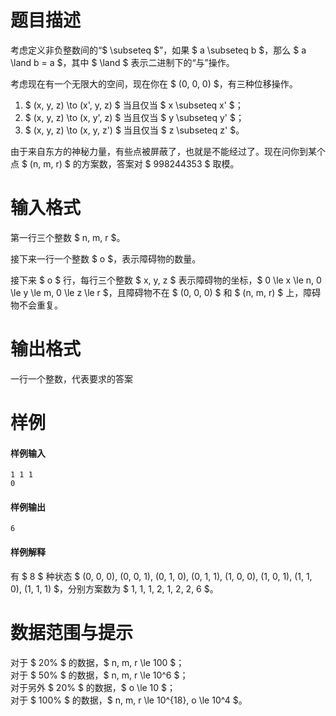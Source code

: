 
# 题目描述

考虑定义非负整数间的“$ \subseteq $”，如果 $ a \subseteq b $，那么 $ a \land b = a $，其中 $ \land $ 表示二进制下的“与”操作。

考虑现在有一个无限大的空间，现在你在 $ (0, 0, 0) $，有三种位移操作。

1. $ (x, y, z) \to (x', y, z) $ 当且仅当 $ x \subseteq x' $；
2. $ (x, y, z) \to (x, y', z) $ 当且仅当 $ y \subseteq y' $；
3. $ (x, y, z) \to (x, y, z') $ 当且仅当 $ z \subseteq z' $。

由于来自东方的神秘力量，有些点被屏蔽了，也就是不能经过了。现在问你到某个点 $ (n, m, r) $ 的方案数，答案对 $ 998244353 $ 取模。

# 输入格式

第一行三个整数 $ n, m, r $。

接下来一行一个整数 $ o $，表示障碍物的数量。

接下来 $ o $ 行，每行三个整数 $ x, y, z $ 表示障碍物的坐标，$ 0 \le x \le n, 0 \le y \le m, 0 \le z \le r $，且障碍物不在 $ (0, 0, 0) $ 和 $ (n, m, r) $ 上，障碍物不会重复。

# 输出格式

一行一个整数，代表要求的答案

# 样例

#### 样例输入
```plain
1 1 1
0
```
#### 样例输出
```plain
6
```
#### 样例解释
有 $ 8 $ 种状态 $ (0, 0, 0), (0, 0, 1), (0, 1, 0), (0, 1, 1), (1, 0, 0), (1, 0, 1), (1, 1, 0), (1, 1, 1) $，分别方案数为 $ 1, 1, 1, 2, 1, 2, 2, 6 $。

# 数据范围与提示

对于 $ 20\% $ 的数据，$ n, m, r \le 100 $；  
对于 $ 50\% $ 的数据，$ n, m, r \le 10^6 $；  
对于另外 $ 20\% $ 的数据，$ o \le 10 $；  
对于 $ 100\% $ 的数据，$ n, m, r \le 10^{18}, o \le 10^4 $。

